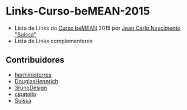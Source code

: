 # Links-Curso-beMEAN-2015
- Lista de Links do [Curso beMEAN](http://bemean.com.br) 2015 por [Jean Carlo Nascimento "Suissa"](https://github.com/suissa)
- Lista de Links complementares

## Contribuidores

- [herminiotorres](https://github.com/herminiotorres)
- [DouglasHennrich](https://github.com/DouglasHennrich)
- [3runoDesign](https://github.com/3runoDesign)
- [cjpatoilo](https://github.com/cjpatoilo)
- [Suissa](https://github.com/suissa)
